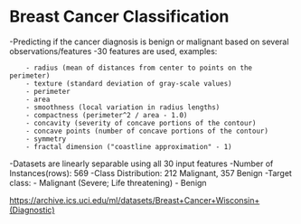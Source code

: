 # Breast Cancer Classification

-Predicting if the cancer diagnosis is benign or malignant based on several observations/features 
-30 features are used, examples:

        - radius (mean of distances from center to points on the perimeter)
        - texture (standard deviation of gray-scale values)
        - perimeter
        - area
        - smoothness (local variation in radius lengths)
        - compactness (perimeter^2 / area - 1.0)
        - concavity (severity of concave portions of the contour)
        - concave points (number of concave portions of the contour)
        - symmetry 
        - fractal dimension ("coastline approximation" - 1)

-Datasets are linearly separable using all 30 input features
-Number of Instances(rows): 569
-Class Distribution: 212 Malignant, 357 Benign
-Target class:
         - Malignant (Severe; Life threatening)
         - Benign


https://archive.ics.uci.edu/ml/datasets/Breast+Cancer+Wisconsin+(Diagnostic)


